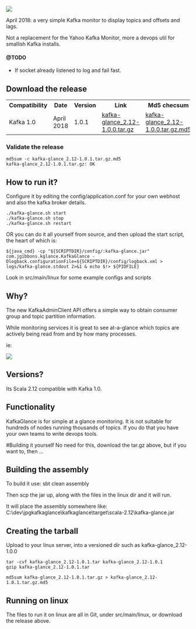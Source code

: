 <img src="https://pendared.github.io/jpgkafkaglance/images/kglance.png">

April 2018: a very simple Kafka monitor to display topics and offsets and lags.

Not a replacement for the Yahoo Kafka Monitor, more a devops util for smallish Kafka installs.

#### @TODO
- If socket already listened to log and fail fast.

## Download the release

<table>
  <tr>
    <th>Compatibility</th>
    <th>Date</th>
    <th>Version</th>
    <th>Link</th>
    <th>Md5 checsum</th>
  </tr><tr>
    <td>Kafka 1.0</td>
    <td>April 2018</td>
    <td>1.0.1</td>
    <td><a href="https://pendared.github.io/jpgkafkaglance/releases/kafka-glance_2.12-1.0.1.tar.gz">kafka-glance_2.12-1.0.0.tar.gz</a></td>
    <td><a href="https://pendared.github.io/jpgkafkaglance/releases/kafka-glance_2.12-1.0.1.tar.gz.md5">kafka-glance_2.12-1.0.0.tar.gz.md5</a></td>
  </tr>
</table>

### Validate the release

```
md5sum -c kafka-glance_2.12-1.0.1.tar.gz.md5
kafka-glance_2.12-1.0.1.tar.gz: OK
```

## How to run it?

Configure it by editing the config/application.conf for your own webhost and also the kafka broker details.
```
./kafka-glance.sh start
./kafka-glance.sh stop
./kafka-glance.sh restart
```

OR you can do it all yourself from source, and then upload the start script, the heart of which is:

```
${java_cmd} -cp "${SCRIPTDIR}/config/:kafka-glance.jar" com.jgibbons.kglance.KafkaGlance -Dlogback.configurationFile=${SCRIPTDIR}/config/logback.xml > logs/kafka-glance.stdout 2>&1 & echo $!> ${PIDFILE}
```

Look in src/main/linux for some example configs and scripts

## Why?

The new KafkaAdminClient API offers a simple way to obtain consumer group and topic partition information.

While monitoring services it is great to see at-a-glance which topics are actively being read from and by how many processes.

ie:

<img src="https://pendared.github.io/jpgkafkaglance/images/kglance_topics_v1.0.0.png">

## Versions?

Its Scala 2.12 compatible with Kafka 1.0.

## Functionality

KafkaGlance is for simple at a glance monitoring.  It is not suitable for hundreds of nodes running thousands of topics.
If you do that you have your own teams to write devops tools.

#Building it yourself
No need for this, download the tar.gz above, but if you want to, then ...

## Building the assembly
To build it use:
sbt clean assembly

Then scp the jar up, along with the files in the linux dir and it will run.

It will place the assembly somewhere like:
C:\dev\jpgkafkaglance\kafkaglance\target\scala-2.12\kafka-glance.jar

## Creating the tarball

Upload to your linux server, into a versioned dir such as kafka-glance_2.12-1.0.0

```
tar -cvf kafka-glance_2.12-1.0.1.tar kafka-glance_2.12-1.0.1
gzip kafka-glance_2.12-1.0.1.tar

md5sum kafka-glance_2.12-1.0.1.tar.gz > kafka-glance_2.12-1.0.1.tar.gz.md5
```

## Running on linux

The files to run it on linux are all in Git, under src/main/linux, or download the release above.
